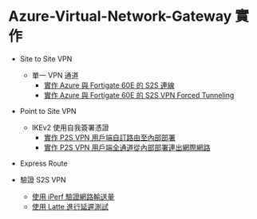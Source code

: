 # Azure-Virtual-Network-Gateway 實作

 - Site to Site VPN <br>
	- 單一 VPN 通道 <br>
		- [實作 Azure 與 Fortigate 60E 的 S2S 連線](https://github.com/BrianHsing/Azure-Virtual-Network-Gateway/tree/master/S2S/Fortigate) <br>
		- [實作 Azure 與 Fortigate 60E 的 S2S VPN Forced Tunneling](https://github.com/BrianHsing/Azure-Virtual-Network-Gateway/tree/master/forced-tunneling)<br>
 - Point to Site VPN <br>
	- IKEv2 使用自我簽署憑證<br>
    	- [實作 P2S VPN 用戶端自訂路由至內部部署](https://github.com/BrianHsing/Azure-Virtual-Network-Gateway/blob/master/P2S/customroute.md)<br>
    	- [實作 P2S VPN 用戶端全通道從內部部署連出網際網路](https://github.com/BrianHsing/Azure-Virtual-Network-Gateway/blob/master/P2S/fulltunnel.md)<br>
 - Express Route <br>

 - 驗證 S2S VPN<br>
	- [使用 iPerf 驗證網路輸送量](https://github.com/BrianHsing/Azure-Virtual-Network-Gateway/tree/master/Validate-Throughput-iPerf)<br>
	- [使用 Latte 進行延遲測試](https://github.com/BrianHsing/Azure-Virtual-Network-Gateway/tree/master/latency-test-latte)<br>